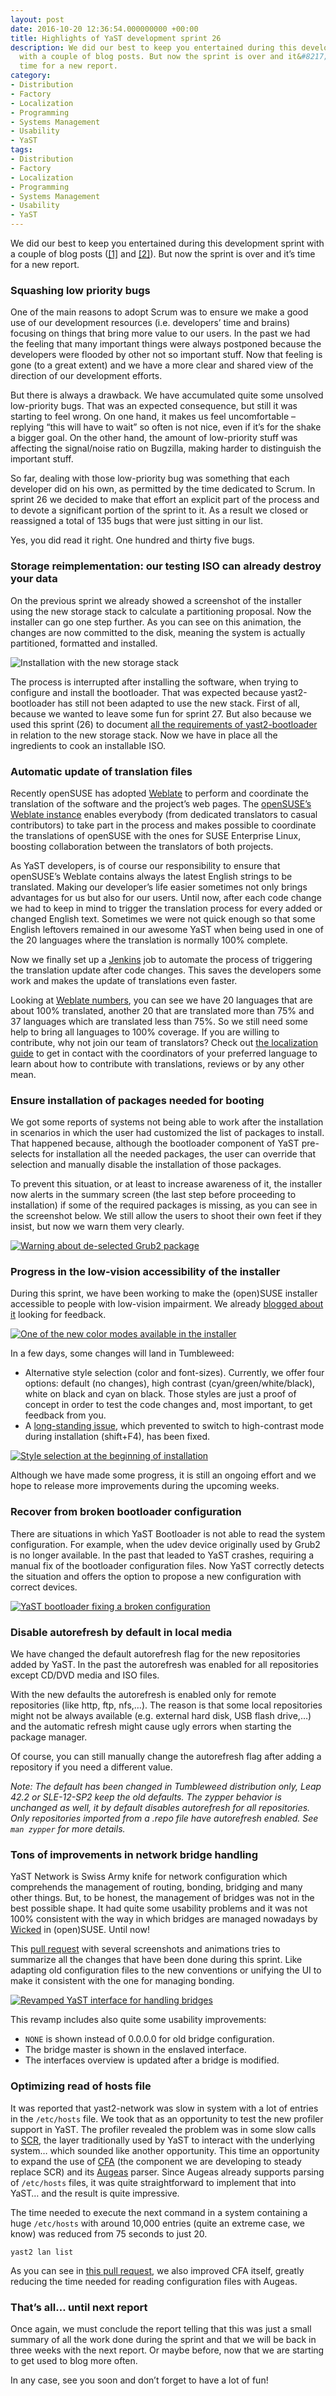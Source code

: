 ```yaml
---
layout: post
date: 2016-10-20 12:36:54.000000000 +00:00
title: Highlights of YaST development sprint 26
description: We did our best to keep you entertained during this development sprint
  with a couple of blog posts. But now the sprint is over and it&#8217;s
  time for a new report.
category:
- Distribution
- Factory
- Localization
- Programming
- Systems Management
- Usability
- YaST
tags:
- Distribution
- Factory
- Localization
- Programming
- Systems Management
- Usability
- YaST
---
```


We did our best to keep you entertained during this development sprint
with a couple of blog posts ([\[1\]][1] and [\[2\]][2]). But now the
sprint is over and it’s time for a new report.

### Squashing low priority bugs

One of the main reasons to adopt Scrum was to ensure we make a good use
of our development resources (i.e. developers’ time and brains) focusing
on things that bring more value to our users. In the past we had the
feeling that many important things were always postponed because the
developers were flooded by other not so important stuff. Now that
feeling is gone (to a great extent) and we have a more clear and shared
view of the direction of our development efforts.

But there is always a drawback. We have accumulated quite some unsolved
low-priority bugs. That was an expected consequence, but still it was
starting to feel wrong. On one hand, it makes us feel uncomfortable –
replying “this will have to wait” so often is not nice, even if it’s for
the shake a bigger goal. On the other hand, the amount of low-priority
stuff was affecting the signal/noise ratio on Bugzilla, making harder to
distinguish the important stuff.

So far, dealing with those low-priority bug was something that each
developer did on his own, as permitted by the time dedicated to Scrum.
In sprint 26 we decided to make that effort an explicit part of the
process and to devote a significant portion of the sprint to it. As a
result we closed or reassigned a total of 135 bugs that were just
sitting in our list.

Yes, you did read it right. One hundred and thirty five bugs.

### Storage reimplementation: our testing ISO can already destroy your data

On the previous sprint we already showed a screenshot of the installer
using the new storage stack to calculate a partitioning proposal. Now
the installer can go one step further. As you can see on this animation,
the changes are now committed to the disk, meaning the system is
actually partitioned, formatted and installed.

![Installation with the new storage
stack](../../../../images/2016-10-20/demo_commit_to_disk.gif)

The process is interrupted after installing the software, when trying to
configure and install the bootloader. That was expected because
yast2-bootloader has still not been adapted to use the new stack. First
of all, because we wanted to leave some fun for sprint 27. But also
because we used this sprint (26) to document [all the requirements of
yast2-bootloader][3] in relation to the new storage stack. Now we have
in place all the ingredients to cook an installable ISO.

### Automatic update of translation files

Recently openSUSE has adopted [Weblate][4] to perform and coordinate the
translation of the software and the project’s web pages. The [openSUSE’s
Weblate instance][5] enables everybody (from dedicated translators to
casual contributors) to take part in the process and makes possible to
coordinate the translations of openSUSE with the ones for SUSE
Enterprise Linux, boosting collaboration between the translators of both
projects.

As YaST developers, is of course our responsibility to ensure that
openSUSE’s Weblate contains always the latest English strings to be
translated. Making our developer’s life easier sometimes not only brings
advantages for us but also for our users. Until now, after each code
change we had to keep in mind to trigger the translation process for
every added or changed English text. Sometimes we were not quick enough
so that some English leftovers remained in our awesome YaST when being
used in one of the 20 languages where the translation is normally 100%
complete.

Now we finally set up a [Jenkins][6] job to automate the process of
triggering the translation update after code changes. This saves the
developers some work and makes the update of translations even faster.

Looking at [Weblate numbers][7], you can see we have 20 languages that
are about 100% translated, another 20 that are translated more than 75%
and 37 languages which are translated less than 75%. So we still need
some help to bring all languages to 100% coverage. If you are willing to
contribute, why not join our team of translators? Check out [the
localization guide][8] to get in contact with the coordinators of your
preferred language to learn about how to contribute with translations,
reviews or by any other mean.

### Ensure installation of packages needed for booting

We got some reports of systems not being able to work after the
installation in scenarios in which the user had customized the list of
packages to install. That happened because, although the bootloader
component of YaST pre-selects for installation all the needed packages,
the user can override that selection and manually disable the
installation of those packages.

To prevent this situation, or at least to increase awareness of it, the
installer now alerts in the summary screen (the last step before
proceeding to installation) if some of the required packages is missing,
as you can see in the screenshot below. We still allow the users to
shoot their own feet if they insist, but now we warn them very clearly.

[![Warning about de-selected Grub2
package](../../../../images/2016-10-20/softw-300x226.png)](../../../../images/2016-10-20/softw.png)

### Progress in the low-vision accessibility of the installer

During this sprint, we have been working to make the (open)SUSE
installer accessible to people with low-vision impairment. We already
[blogged about it][1] looking for feedback.

[![One of the new color modes available in the
installer](../../../../images/2016-10-20/highc-300x225.png)](../../../../images/2016-10-20/highc.png)

In a few days, some changes will land in Tumbleweed:

* Alternative style selection (color and font-sizes). Currently, we
  offer four options: default (no changes), high contrast
  (cyan/green/white/black), white on black and cyan on black. Those
  styles are just a proof of concept in order to test the code changes
  and, most important, to get feedback from you.
* A [long-standing issue][9], which prevented to switch to high-contrast
  mode during installation (shift+F4), has been fixed.

[![Style selection at the beginning of
installation](../../../../images/2016-10-20/linuxrc-300x225.png)](../../../../images/2016-10-20/linuxrc.png)

 Although we have made some progress, it is still an ongoing effort and
we hope to release more improvements during the upcoming weeks.

### Recover from broken bootloader configuration

There are situations in which YaST Bootloader is not able to read the
system configuration. For example, when the udev device originally used
by Grub2 is no longer available. In the past that leaded to YaST
crashes, requiring a manual fix of the bootloader configuration files.
Now YaST correctly detects the situation and offers the option to
propose a new configuration with correct devices.

[![YaST bootloader fixing a broken
configuration](../../../../images/2016-10-20/bootl-300x170.png)](../../../../images/2016-10-20/bootl.png)

### Disable autorefresh by default in local media

We have changed the default autorefresh flag for the new repositories
added by YaST. In the past the autorefresh was enabled for all
repositories except CD/DVD media and ISO files.

With the new defaults the autorefresh is enabled only for remote
repositories (like http, ftp, nfs,…). The reason is that some local
repositories might not be always available (e.g. external hard disk, USB
flash drive,…) and the automatic refresh might cause ugly errors when
starting the package manager.

Of course, you can still manually change the autorefresh flag after
adding a repository if you need a different value.

*Note: The default has been changed in Tumbleweed distribution only,
Leap 42.2 or SLE-12-SP2 keep the old defaults. The zypper behavior is
unchanged as well, it by default disables autorefresh for all
repositories. Only repositories imported from a .repo file have
autorefresh enabled. See `man zypper` for more details.*

### Tons of improvements in network bridge handling

YaST Network is Swiss Army knife for network configuration which
comprehends the management of routing, bonding, bridging and many other
things. But, to be honest, the management of bridges was not in the best
possible shape. It had quite some usability problems and it was not 100%
consistent with the way in which bridges are managed nowadays by
[Wicked][10] in (open)SUSE. Until now!

This [pull request][11] with several screenshots and animations tries to
summarize all the changes that have been done during this sprint. Like
adapting old configuration files to the new conventions or unifying the
UI to make it consistent with the one for managing bonding.

[![Revamped YaST interface for handling
bridges](../../../../images/2016-10-20/bridge-300x225.png)](../../../../images/2016-10-20/bridge.png)

This revamp includes also quite some usability improvements:

* `NONE` is shown instead of 0.0.0.0 for old bridge configuration.
* The bridge master is shown in the enslaved interface.
* The interfaces overview is updated after a bridge is modified.

### Optimizing read of hosts file

It was reported that yast2-network was slow in system with a lot of
entries in the `/etc/hosts` file. We took that as an opportunity to test
the new profiler support in YaST. The profiler revealed the problem was
in some slow calls to [SCR][12], the layer traditionally used by YaST to
interact with the underlying system… which sounded like another
opportunity. This time an opportunity to expand the use of [CFA][13]
(the component we are developing to steady replace SCR) and its
[Augeas][14] parser. Since Augeas already supports parsing of
`/etc/hosts` files, it was quite straightforward to implement that into
YaST… and the result is quite impressive.

The time needed to execute the next command in a system containing a
huge `/etc/hosts` with around 10,000 entries (quite an extreme case, we
know) was reduced from 75 seconds to just 20.

```
yast2 lan list
```

As you can see in [this pull request][15], we also improved CFA itself,
greatly reducing the time needed for reading configuration files with
Augeas.

### That’s all… until next report

Once again, we must conclude the report telling that this was just a
small summary of all the work done during the sprint and that we will be
back in three weeks with the next report. Or maybe before, now that we
are starting to get used to blog more often.

In any case, see you soon and don’t forget to have a lot of fun!



[1]: https://lizards.opensuse.org/?p=12019
[2]: https://lizards.opensuse.org/?p=12030
[3]: https://github.com/yast/yast-bootloader/blob/master/doc/boot_storage_needed_info.md
[4]: https://weblate.org
[5]: https://l10n.opensuse.org/
[6]: https://ci.opensuse.org/
[7]: https://l10n.opensuse.org/languages/
[8]: https://en.opensuse.org/openSUSE:Localization_guide
[9]: https://bugzilla.suse.com/show_bug.cgi?id=768112
[10]: https://en.opensuse.org/Portal:Wicked
[11]: https://github.com/yast/yast-network/pull/448
[12]: http://yastgithubio.readthedocs.io/en/latest/architecture/#system-configuration-repository-scr
[13]: https://github.com/config-files-api/config_files_api
[14]: http://augeas.net/
[15]: https://github.com/config-files-api/config_files_api/pull/10
